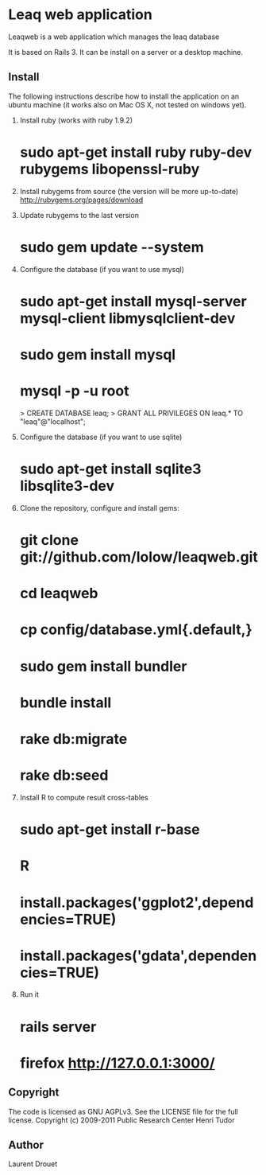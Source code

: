 Leaq web application
====================

Leaqweb is a web application which manages the leaq database

It is based on Rails 3. It can be install on a server or a desktop machine.

Install
-------

The following instructions describe how to install the application 
on an ubuntu machine (it works also on Mac OS X, not tested on windows yet).


1) Install ruby (works with ruby 1.9.2)

    # sudo apt-get install ruby ruby-dev rubygems libopenssl-ruby

2) Install rubygems from source (the version will be more up-to-date)
http://rubygems.org/pages/download

3) Update rubygems to the last version

    # sudo gem update --system

4) Configure the database (if you want to use mysql)

    # sudo apt-get install mysql-server mysql-client libmysqlclient-dev
    # sudo gem install mysql
    # mysql -p -u root
    <enter your root password for mysql>
    > CREATE DATABASE leaq;
    > GRANT ALL PRIVILEGES ON leaq.* TO "leaq"@"localhost";

5) Configure the database (if you want to use sqlite)

    # sudo apt-get install sqlite3 libsqlite3-dev

6) Clone the repository, configure and install gems:

    # git clone git://github.com/lolow/leaqweb.git
    # cd leaqweb
    # cp config/database.yml{.default,}
    # sudo gem install bundler
    # bundle install
    # rake db:migrate
    # rake db:seed

7) Install R to compute result cross-tables

    # sudo apt-get install r-base
    # R
    # install.packages('ggplot2',dependencies=TRUE)
    # install.packages('gdata',dependencies=TRUE)
  
8) Run it
  
    # rails server
    # firefox http://127.0.0.1:3000/

Copyright
---------

The code is licensed as GNU AGPLv3. See the LICENSE file for the full license.
Copyright (c) 2009-2011 Public Research Center Henri Tudor

Author
------

Laurent Drouet <ldrouet at gmail dot com>

